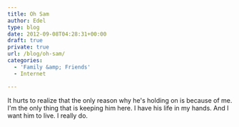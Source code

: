 ```yaml
---
title: Oh Sam
author: Edel
type: blog
date: 2012-09-08T04:28:31+00:00
draft: true
private: true
url: /blog/oh-sam/
categories:
  - 'Family &amp; Friends'
  - Internet

---
```

It hurts to realize that the only reason why he's holding on is because of me. I'm the only thing that is keeping him here. I have his life in my hands. And I want him to live. I really do.


